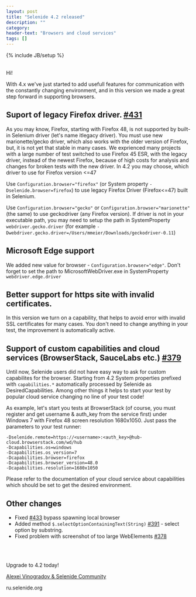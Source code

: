 ```yaml
---
layout: post
title: "Selenide 4.2 released"
description: ""
category:
header-text: "Browsers and cloud services"
tags: []
---
```


{% include JB/setup %}

<br/>
Hi!

With 4.х we've just started to add usefull features for communication with the constantly changing environment,
and in this version we made a great step forward in supporting browsers.  

## Suport of legacy Firefox driver. [#431](https://github.com/codeborne/selenide/issues/431)

As you may know, Firefox, starting with Firefox 48, is not supported by built-in Selenium driver
(let's name itlegacy driver). You must use new marionette/gecko driver, which also works with
the older version of Firefox, but, it is not yet that stable in many cases. We exprienced many projects
with a large number of test switched to use Firefox 45 ESR, with the legacy driver, instead of the newest
Firefox, because of high costs for analysis and changes for broken tests with the new driver.
In 4.2 you may choose, which driver to use for Firefox version <=47


Use `Configuration.browser="firefox"` (or System property `-Dselenide.browser=firefox`) 
to use legacy Firefox Driver (Firefox<=47) built in Selenium.

Use `Configuration.browser="gecko"` or `Configuration.browser="marionette"` (the same) 
to use geckodriver (any Firefox version). If driver is not in your executable path, you may need to
setup the path in SystemProperty `webdriver.gecko.driver` 
(for example `-Dwebdriver.gecko.driver=/Users/mmeier/Downloads/geckodriver-0.11`)

##  Microsoft Edge support

We added new value for browser - `Configuration.browser="edge"`. Don't forget to set the path to
MicrosoftWebDriver.exe in SystemProperty `webdriver.edge.driver`

## Better support for https site with invalid certificates. 

In this version we turn on a capability, that helps to avoid error with invalid SSL certificates for many cases.
You don't need to change anything in your test, the improvement is automatically active.


##  Support of custom capabilities and cloud services (BrowserStack, SauceLabs etc.) [#379](https://github.com/codeborne/selenide/issues/379)

Until now, Selenide users did not have easy way to ask for custom capabilites for the browser.
Starting from 4.2 System properties prefixed with `capabilities.*` automatically processed by
Selenide as DesiredCapabilities.
Among other things it helps to start your test by popular cloud service changing no line of your test code!
  
As example, let's start you tests at BrowserStack (of course, you must register and get username & auth_key from the service first)
under Windows 7 with Firefox 48 screen resolution 1680х1050. Just pass the parameters to your test runner:

```
-Dselenide.remote=https://<username>:<auth_key>@hub-cloud.browserstack.com/wd/hub
-Dcapabilities.os=windows
-Dcapabilities.os_version=7
-Dcapabilities.browser=firefox
-Dcapabilities.browser_version=48.0
-Dcapabilities.resolution=1680x1050
```

Please refer to the documentation of your cloud service about capabilities which should be set to get the desired environment.

## Other changes

* Fixed [#433](https://github.com/codeborne/selenide/issues/433) bypass spawning local browser
* Added method `$.selectOptionContainingText(String)` [#391](https://github.com/codeborne/selenide/issues/391) - select option by substring.
* Fixed problem with screenshot of too large WebElements [#378](https://github.com/codeborne/selenide/issues/378)



<br/>
<br/>

Upgrade to 4.2 today!

[Alexei Vinogradov & Selenide Community](https://github.com/codeborne/selenide)

ru.selenide.org
